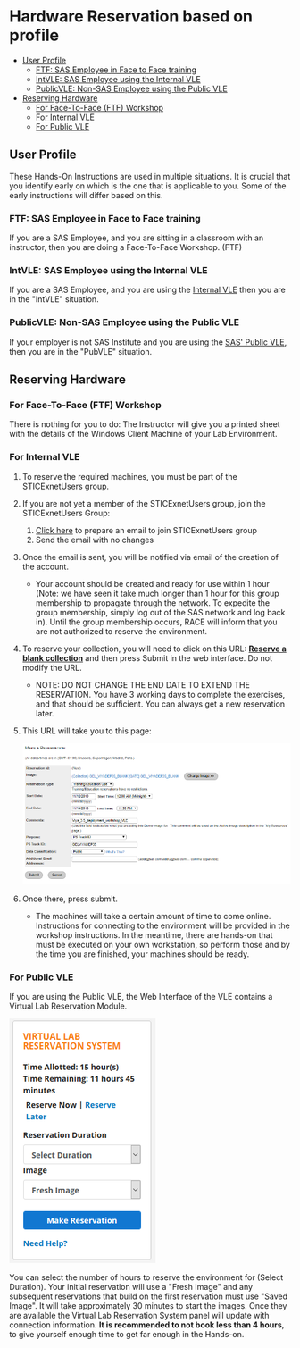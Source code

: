 # Hardware Reservation based on profile

* [User Profile](#user-profile)
  * [FTF: SAS Employee in Face to Face training](#ftf-sas-employee-in-face-to-face-training)
  * [IntVLE: SAS Employee using the Internal VLE](#intvle-sas-employee-using-the-internal-vle)
  * [PublicVLE: Non-SAS Employee using the Public VLE](#publicvle-non-sas-employee-using-the-public-vle)
* [Reserving Hardware](#reserving-hardware)
  * [For Face-To-Face (FTF) Workshop](#for-face-to-face-ftf-workshop)
  * [For Internal VLE](#for-internal-vle)
  * [For Public VLE](#for-public-vle)

## User Profile

These Hands-On Instructions are used in multiple situations. It is crucial that you identify early on which is the one that is applicable to you. Some of the early instructions will differ based on this.

### FTF: SAS Employee in Face to Face training

If you are a SAS Employee, and you are sitting in a classroom with an instructor, then you are doing a Face-To-Face Workshop. (FTF)

### IntVLE: SAS Employee using the Internal VLE

If you are a SAS Employee, and you are using the [Internal VLE](http://eduvle.sas.com/course/view.php?id=1742) then you are in the "IntVLE" situation.

### PublicVLE: Non-SAS Employee using the Public VLE

If your employer is not SAS Institute and you are using the [SAS' Public VLE](https://vle.sas.com/course/view.php?id=2493), then you are in the "PubVLE" situation.

## Reserving Hardware

### For Face-To-Face (FTF) Workshop

There is nothing for you to do: The Instructor will give you a printed sheet with the details of the Windows Client Machine of your Lab Environment.

### For Internal VLE

1. To reserve the required machines, you must be part of the STICExnetUsers group.
1. If you are not yet a member of the STICExnetUsers group, join the STICExnetUsers Group:
    1. [Click here](mailto:dlistadmin@wnt.sas.com?subject=Subscribe%20STICEXNETUsers) to prepare an email to join STICExnetUsers group
    1. Send the email with no changes
1. Once the email is sent, you will be notified via email of the creation of the account.
    * Your account should be created and ready for use within 1 hour (Note: we have seen it take much longer than 1 hour for this group membership to propagate through the network. To expedite the group membership, simply log out of the SAS network and log back in). Until the group membership occurs, RACE will inform that you are not authorized to reserve the environment.
1. To reserve your collection, you will need to click on this URL: **[Reserve a blank collection](http://race.exnet.sas.com/Reservations?action=new&imageId=198151&imageKind=C&comment=Viya%203.5%20deployment%20workshop%20VLE&purpose=PST&sso=GELVIYADEP35&schedtype=SchedTrainEDU&startDate=now&endDateLength=3&discardonterminate=y)** and then press Submit in the web interface. Do not modify the URL.

    * NOTE: DO NOT CHANGE THE END DATE TO EXTEND THE RESERVATION. You have 3 working days to complete the exercises, and that should be sufficient. You can always get a new reservation later.

1. This URL will take you to this page:

    ![collectionbooking](img/2019-11-12-08-22-39.png)

1. Once there, press submit.
    * The machines will take a certain amount of time to come online. Instructions for connecting to the environment will be provided in the workshop instructions. In the meantime, there are hands-on that must be executed on your own workstation, so perform those and by the time you are finished, your machines should be ready.

### For Public VLE

If you are using the Public VLE, the Web Interface of the VLE contains a Virtual Lab Reservation Module.

![Virtual Lab Reservation System](img/2019-10-16-10-40-09.png)

You can select the number of hours to reserve the environment for (Select Duration).  Your initial reservation will use a "Fresh Image" and any subsequent reservations that build on the first reservation must use "Saved Image".
It will take approximately 30 minutes to start the images.  Once they are available the Virtual Lab Reservation System panel will update with connection information.
**It is recommended to not book less than 4 hours**, to give yourself enough time to get far enough in the Hands-on.
